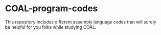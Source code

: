 # COAL-program-codes
This repository includes different assembly language codes that will surely be helpful for you folks while studying COAL.
